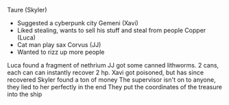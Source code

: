 Taure (Skyler)
- Suggested a cyberpunk city
Gemeni (Xavi) 
- Liked stealing, wants to sell his stuff and steal from people
Copper (Luca)
- Cat man play sax
Corvus (JJ)
- Wanted to rizz up more people

Luca found a fragment of nethrium 
JJ got some canned lithworms. 2 cans, each can can instantly recover 2 hp. 
Xavi got poisoned, but has since recovered
Skyler found a ton of money
The supervisor isn't on to anyone, they lied to her perfectly in the end
They put the coordinates of the treasure into the ship